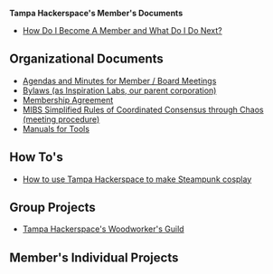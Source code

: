 **Tampa Hackerspace's Member's Documents**

-   [ How Do I Become A Member and What Do I Do Next?](How_Do_I_Become_A_Member_and_What_Do_I_Do_Next? "wikilink")

Organizational Documents
------------------------

-   [Agendas and Minutes for Member / Board Meetings](https://drive.google.com/folderview?id=0BynqFD678bx2cnZJNWhGNlZkalk&usp=drive_web&tid=0BynqFD678bx2S19MTFEyUHhiU0U)
-   [Bylaws (as Inspiration Labs, our parent corporation)](https://docs.google.com/document/d/1y_1sZYK6ttRyz0xq1DDTHsdxYKFISW9Jm0JQ-Qf17Uo/edit?pref=2&pli=1)
-   [Membership Agreement](https://docs.google.com/document/d/1GQjsuQh8Gvotvnm8BnqSxtD7vJzHZyMChUzyPzqxuJM/edit?pref=2&pli=1)
-   [MIBS Simplified Rules of Coordinated Consensus through Chaos (meeting procedure)](http://wiki.hacdc.org/index.php/MIBS_Simplified_Rules_of_Coordinated_Consensus_through_Chaos)
-   [Manuals for Tools](https://drive.google.com/open?id=0B1BiUKpVQf5nR3FycGdnUVJhZGs)

How To's
--------

-   [ How to use Tampa Hackerspace to make Steampunk cosplay](How_To_Steampunk.md "wikilink")

Group Projects
--------------

-   [ Tampa Hackerspace's Woodworker's Guild ](Wood_Workers_Guild.md "wikilink")

Member's Individual Projects
----------------------------
